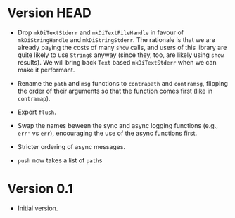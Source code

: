 # Version HEAD

* Drop `mkDiTextStderr` and `mkDiTextFileHandle` in favour of `mkDiStringHandle`
  and `mkDiStringStderr`. The rationale is that we are already paying the costs
  of many `show` calls, and users of this library are quite likely to use
  `String`s anyway (since they, too, are likely using `show` results). We will
  bring back `Text` based `mkDiTextStderr` when we can make it performant.

* Rename the `path` and `msg` functions to `contrapath` and `contramsg`,
  flipping the order of their arguments so that the function comes first (like
  in `contramap`).

* Export `flush`.

* Swap the names beween the sync and async logging functions (e.g., `err'` vs
  `err`), encouraging the use of the async functions first.

* Stricter ordering of async messages.

* `push` now takes a list of `path`s


# Version 0.1

* Initial version.

